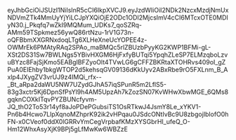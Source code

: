 eyJhbGciOiJSUzI1NiIsInR5cCI6IkpXVCJ9.eyJzdWIiOiI2NDk2NzcxMzdjNmUxNDVmZTk4MmUyYjYiLCJpYXQiOjE2ODc1ODI2MjcsImV4cCI6MTcxOTE0MDIyN30.j_Pkqfq7wZkI9MQMum_UDKs7_qoSZRq-AMm59TSpkmez56ywQ86rtNzu-1rV1G73n-oQFBbmXXGRNxdoqLTg6XLHeXneUcYOPEE4z-OWMrEk6PMAtyRAq2SPAo_maBMQc5rlZBUzbPyyKG2KWP1BFMi-gL-XSt2DS31Sw7BWLNgs5YBivHXGM6HjFxfyBUTqi5YpqhZLeSP7ELMzqboLzvuBYzc8FajSjKmo5EABgIBFZyoOlt4TVwLG6gCFFZBKRtaXTOHRvs409oI_gZPuA0EIEhby1bkgWTOP2d5kehsqGV09136dKkUyv2ABxRbe9rO5FXLnm_B_Axlp4JXygZV3vrUJ9z4IMQi_rfx--_Bt_aRpa2daWU5NW7UZydGJhA57iqSPunR5m2LflS5-83g3xctr5Kj6DpnSfPsYl9h4AM5UpzAh7kZozSN07KvWHwXbwMGE_6QMs8gqknCOXkITqvPYZBUNcfyvm-JQ_thO2To53r14yf8aJoPDePGubsiTS1OsRTkwJ4JsmY8Le_xYKV1-Pn6b4Hcwo7LlpXqnoMZhprK92ik2vHPqau0JSdcONtIvBc9U8zbgojIblofO0hFN-x0CVeof0ddX0lGRRvYmCegVrpbafKMzXYSGbrHI_ufeQ_O-Hm12WhxAsyXjK9BPj5gLfMwKw6WBZzE
